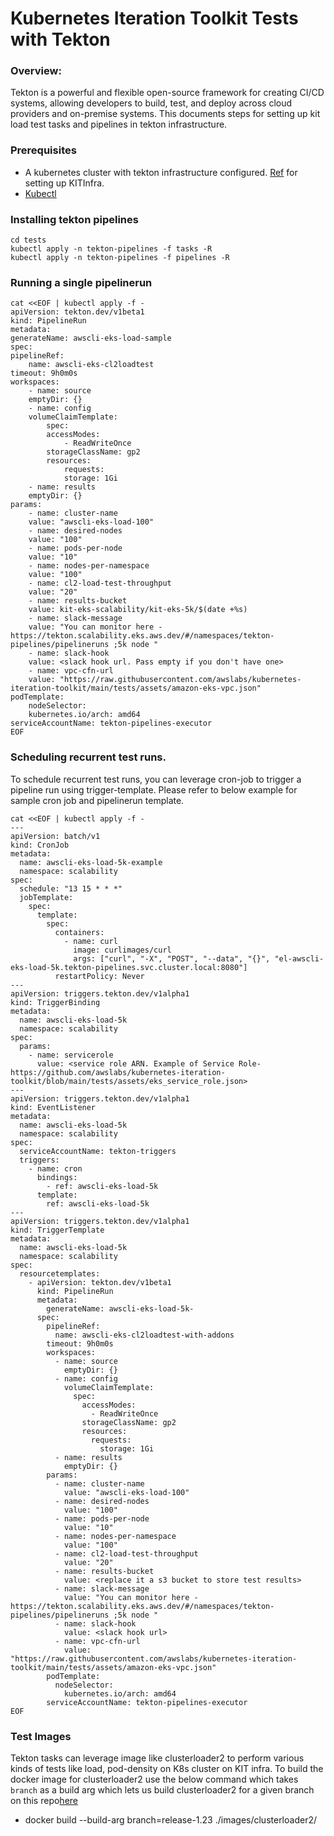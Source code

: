 # Kubernetes Iteration Toolkit Tests with Tekton

### Overview:
Tekton is a powerful and flexible open-source framework for creating CI/CD systems, allowing developers to build, test, and deploy across cloud providers and on-premise systems. This documents steps for setting up kit load test tasks and pipelines in tekton infrastructure.

### Prerequisites
* A kubernetes cluster with tekton infrastructure configured. [Ref](https://github.com/awslabs/kubernetes-iteration-toolkit/tree/main/infrastructure) for setting up KITInfra.
* [Kubectl](https://kubernetes.io/docs/tasks/tools/install-kubectl-macos/)


### Installing tekton pipelines
```
cd tests
kubectl apply -n tekton-pipelines -f tasks -R
kubectl apply -n tekton-pipelines -f pipelines -R
```

### Running a single pipelinerun
```
cat <<EOF | kubectl apply -f -
apiVersion: tekton.dev/v1beta1
kind: PipelineRun
metadata:
generateName: awscli-eks-load-sample
spec:
pipelineRef:
    name: awscli-eks-cl2loadtest
timeout: 9h0m0s
workspaces:
    - name: source
    emptyDir: {}
    - name: config
    volumeClaimTemplate:
        spec:
        accessModes:
            - ReadWriteOnce
        storageClassName: gp2
        resources:
            requests:
            storage: 1Gi
    - name: results
    emptyDir: {}
params:
    - name: cluster-name
    value: "awscli-eks-load-100"
    - name: desired-nodes
    value: "100"
    - name: pods-per-node
    value: "10"
    - name: nodes-per-namespace
    value: "100"
    - name: cl2-load-test-throughput
    value: "20"
    - name: results-bucket
    value: kit-eks-scalability/kit-eks-5k/$(date +%s)
    - name: slack-message
    value: "You can monitor here - https://tekton.scalability.eks.aws.dev/#/namespaces/tekton-pipelines/pipelineruns ;5k node "
    - name: slack-hook
    value: <slack hook url. Pass empty if you don't have one>
    - name: vpc-cfn-url
    value: "https://raw.githubusercontent.com/awslabs/kubernetes-iteration-toolkit/main/tests/assets/amazon-eks-vpc.json"
podTemplate:
    nodeSelector:
    kubernetes.io/arch: amd64
serviceAccountName: tekton-pipelines-executor
EOF
```

### Scheduling recurrent test runs.
To schedule recurrent test runs, you can leverage cron-job to trigger a pipeline run using trigger-template. Please refer to below example for sample cron job and pipelinerun template.

```
cat <<EOF | kubectl apply -f -
---
apiVersion: batch/v1
kind: CronJob
metadata:
  name: awscli-eks-load-5k-example
  namespace: scalability
spec:
  schedule: "13 15 * * *"
  jobTemplate:
    spec:
      template:
        spec:
          containers:
            - name: curl
              image: curlimages/curl
              args: ["curl", "-X", "POST", "--data", "{}", "el-awscli-eks-load-5k.tekton-pipelines.svc.cluster.local:8080"]
          restartPolicy: Never
---
apiVersion: triggers.tekton.dev/v1alpha1
kind: TriggerBinding
metadata:
  name: awscli-eks-load-5k
  namespace: scalability
spec:
  params:
    - name: servicerole
      value: <service role ARN. Example of Service Role- https://github.com/awslabs/kubernetes-iteration-toolkit/blob/main/tests/assets/eks_service_role.json>
---
apiVersion: triggers.tekton.dev/v1alpha1
kind: EventListener
metadata:
  name: awscli-eks-load-5k
  namespace: scalability
spec:
  serviceAccountName: tekton-triggers
  triggers:
    - name: cron
      bindings:
        - ref: awscli-eks-load-5k
      template:
        ref: awscli-eks-load-5k
---
apiVersion: triggers.tekton.dev/v1alpha1
kind: TriggerTemplate
metadata:
  name: awscli-eks-load-5k
  namespace: scalability
spec:
  resourcetemplates:
    - apiVersion: tekton.dev/v1beta1
      kind: PipelineRun
      metadata:
        generateName: awscli-eks-load-5k-
      spec:
        pipelineRef:
          name: awscli-eks-cl2loadtest-with-addons
        timeout: 9h0m0s
        workspaces:
          - name: source
            emptyDir: {}
          - name: config
            volumeClaimTemplate:
              spec:
                accessModes:
                  - ReadWriteOnce
                storageClassName: gp2
                resources:
                  requests:
                    storage: 1Gi
          - name: results
            emptyDir: {}
        params:
          - name: cluster-name
            value: "awscli-eks-load-100"
          - name: desired-nodes
            value: "100"
          - name: pods-per-node
            value: "10"
          - name: nodes-per-namespace
            value: "100"
          - name: cl2-load-test-throughput
            value: "20"
          - name: results-bucket
            value: <replace it a s3 bucket to store test results>
          - name: slack-message
            value: "You can monitor here - https://tekton.scalability.eks.aws.dev/#/namespaces/tekton-pipelines/pipelineruns ;5k node "
          - name: slack-hook
            value: <slack hook url>
          - name: vpc-cfn-url
            value: "https://raw.githubusercontent.com/awslabs/kubernetes-iteration-toolkit/main/tests/assets/amazon-eks-vpc.json"
        podTemplate:
          nodeSelector:
            kubernetes.io/arch: amd64
        serviceAccountName: tekton-pipelines-executor
EOF
```

### Test Images

Tekton tasks can leverage image like clusterloader2 to perform various kinds of tests like load, pod-density on K8s cluster on KIT infra. 
To build the docker image for clusterloader2 use the below command which takes `branch` as a build arg which lets us build clusterloader2 for a given branch on this repo[here](https://github.com/kubernetes/perf-tests/tree/master/clusterloader2)

- docker build --build-arg branch=release-1.23 ./images/clusterloader2/